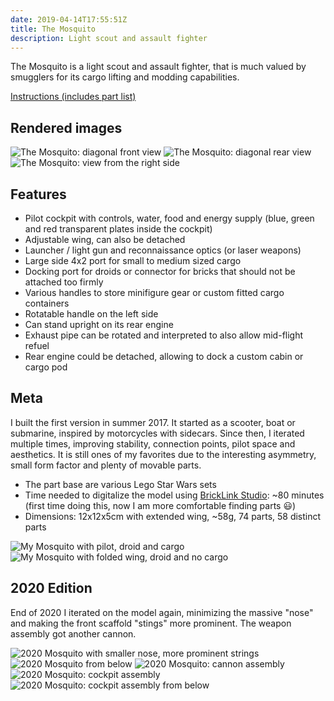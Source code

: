 ```yaml
---
date: 2019-04-14T17:55:51Z
title: The Mosquito
description: Light scout and assault fighter
---
```


The Mosquito is a light scout and assault fighter, that is much valued by smugglers for its cargo lifting and modding capabilities.

[Instructions (includes part list)](the-mosquito-instructions.pdf)

## Rendered images

![The Mosquito: diagonal front view](mosquito_front.png)
![The Mosquito: diagonal rear view](mosquito_back.png)
![The Mosquito: view from the right side](mosquito_side.png)

## Features

* Pilot cockpit with controls, water, food and energy supply (blue, green and red transparent plates inside the cockpit)
* Adjustable wing, can also be detached
* Launcher / light gun and reconnaissance optics (or laser weapons)
* Large side 4x2 port for small to medium sized cargo
* Docking port for droids or connector for bricks that should not be attached too firmly
* Various handles to store minifigure gear or custom fitted cargo containers
* Rotatable handle on the left side
* Can stand upright on its rear engine
* Exhaust pipe can be rotated and interpreted to also allow mid-flight refuel
* Rear engine could be detached, allowing to dock a custom cabin or cargo pod

## Meta

I built the first version in summer 2017. It started as a scooter, boat or submarine, inspired by motorcycles with sidecars.
Since then, I iterated multiple times, improving stability, connection points, pilot space and aesthetics.
It is still ones of my favorites due to the interesting asymmetry, small form factor and plenty of movable parts.

* The part base are various Lego Star Wars sets
* Time needed to digitalize the model using [BrickLink Studio](https://studio.bricklink.com/v2/build/studio.page): ~80 minutes (first time doing this, now I am more comfortable finding parts 😃)
* Dimensions: 12x12x5cm with extended wing, ~58g, 74 parts, 58 distinct parts

![My Mosquito with pilot, droid and cargo](real_on_the_ground.jpg)
![My Mosquito with folded wing, droid and no cargo](real_compact.jpg)

## 2020 Edition

End of 2020 I iterated on the model again, minimizing the massive "nose" and making the front scaffold "stings" more prominent. The weapon assembly got another cannon.

![2020 Mosquito with smaller nose, more prominent strings](2020-edition/mosquito2020_front.jpg)
![2020 Mosquito from below](2020-edition/mosquito2020_below.jpg)
![2020 Mosquito: cannon assembly](2020-edition/mosquito2020_cannon.jpg)
![2020 Mosquito: cockpit assembly](2020-edition/mosquito2020_cockpit_assembly.jpg)
![2020 Mosquito: cockpit assembly from below](2020-edition/mosquito2020_cockpit_assembly_below.jpg)
